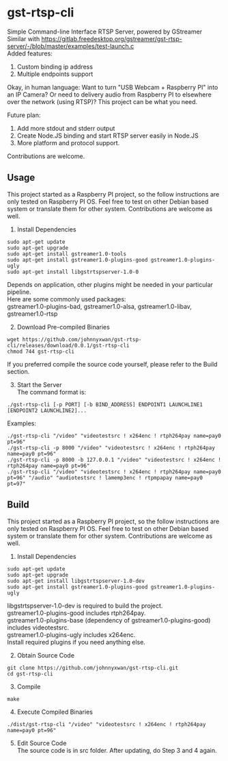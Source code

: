 # gst-rtsp-cli
Simple Command-line Interface RTSP Server, powered by GStreamer  
Similar with https://gitlab.freedesktop.org/gstreamer/gst-rtsp-server/-/blob/master/examples/test-launch.c  
Added features:  
1. Custom binding ip address  
2. Multiple endpoints support  

Okay, in human language: Want to turn "USB Webcam + Raspberry PI" into an IP Camera? Or need to delivery audio from Raspberry PI to elsewhere over the network (using RTSP)? This project can be what you need.  

Future plan:  
1. Add more stdout and stderr output  
2. Create Node.JS binding and start RTSP server easily in Node.JS  
3. More platform and protocol support.  

Contributions are welcome.  

## Usage
This project started as a Raspberry PI project, so the follow instructions are only tested on Raspberry PI OS. Feel free to test on other Debian based system or translate them for other system. Contributions are welcome as well.  

1. Install Dependencies  
```
sudo apt-get update
sudo apt-get upgrade
sudo apt-get install gstreamer1.0-tools
sudo apt-get install gstreamer1.0-plugins-good gstreamer1.0-plugins-ugly
sudo apt-get install libgstrtspserver-1.0-0
```
Depends on application, other plugins might be needed in your particular pipeline.  
Here are some commonly used packages:  
gstreamer1.0-plugins-bad, gstreamer1.0-alsa, gstreamer1.0-libav, gstreamer1.0-rtsp  

2. Download Pre-compiled Binaries  
```
wget https://github.com/johnnyxwan/gst-rtsp-cli/releases/download/0.0.1/gst-rtsp-cli
chmod 744 gst-rtsp-cli
```
If you preferred compile the source code yourself, please refer to the Build section.  

3. Start the Server  
The command format is:  
```
./gst-rtsp-cli [-p PORT] [-b BIND_ADDRESS] ENDPOINT1 LAUNCHLINE1 [ENDPOINT2 LAUNCHLINE2]...
```
Examples:  
```
./gst-rtsp-cli "/video" "videotestsrc ! x264enc ! rtph264pay name=pay0 pt=96"
./gst-rtsp-cli -p 8000 "/video" "videotestsrc ! x264enc ! rtph264pay name=pay0 pt=96"
./gst-rtsp-cli -p 8000 -b 127.0.0.1 "/video" "videotestsrc ! x264enc ! rtph264pay name=pay0 pt=96"
./gst-rtsp-cli "/video" "videotestsrc ! x264enc ! rtph264pay name=pay0 pt=96" "/audio" "audiotestsrc ! lamemp3enc ! rtpmpapay name=pay0 pt=97"
```

## Build
This project started as a Raspberry PI project, so the follow instructions are only tested on Raspberry PI OS. Feel free to test on other Debian based system or translate them for other system. Contributions are welcome as well.  

1. Install Dependencies  
```
sudo apt-get update
sudo apt-get upgrade
sudo apt-get install libgstrtspserver-1.0-dev
sudo apt-get install gstreamer1.0-plugins-good gstreamer1.0-plugins-ugly
```
libgstrtspserver-1.0-dev is required to build the project.  
gstreamer1.0-plugins-good includes rtph264pay.  
gstreamer1.0-plugins-base (dependency of gstreamer1.0-plugins-good) includes videotestsrc.  
gstreamer1.0-plugins-ugly includes x264enc.  
Install required plugins if you need anything else.  

2. Obtain Source Code  
```
git clone https://github.com/johnnyxwan/gst-rtsp-cli.git
cd gst-rtsp-cli
```

3. Compile  
```
make
```

4. Execute Compiled Binaries  
```
./dist/gst-rtsp-cli "/video" "videotestsrc ! x264enc ! rtph264pay name=pay0 pt=96"
```

5. Edit Source Code  
The source code is in src folder. After updating, do Step 3 and 4 again.  
